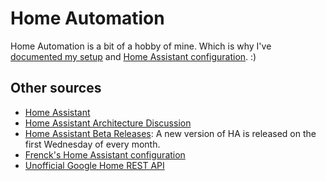 # Home Automation

Home Automation is a bit of a hobby of mine. Which is why I've [documented my setup](https://sixtymeters.com) and [Home Assistant configuration](https://github.com/aerobless/home-assistant-configuration). :\) 

## Other sources

* [Home Assistant](https://www.home-assistant.io/)
* [Home Assistant Architecture Discussion](https://github.com/home-assistant/architecture/issues)
* [Home Assistant Beta Releases](https://www.home-assistant.io/faq/release/): A new version of HA is released on the first Wednesday of every month.
* [Frenck's Home Assistant configuration](https://github.com/frenck/home-assistant-config)
* [Unofficial Google Home REST API](https://rithvikvibhu.github.io/GHLocalApi/#header-getting-started)

